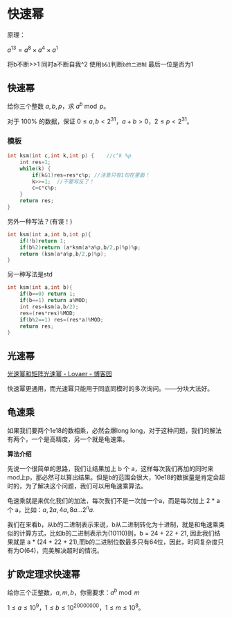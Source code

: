 

# 快速幂

原理：

$a^{13}=a^8\times a^4\times a^1$

将b不断>>1
同时a不断自我^2
使用`b&1`判断`b的二进制` 最后一位是否为1

## 快速幂

给你三个整数 $a,b,p$，求 $a^b \bmod p$。

对于 $100\%$ 的数据，保证 $0\le a,b < 2^{31}$，$a+b>0$，$2 \leq p \lt 2^{31}$。

### 模板

```C++
int ksm(int c,int k,int p) {	//c^k %p
	int res=1;
	while(k) {
		if(k&1)res=res*c%p;	//注意只有1句在里面！
		k>>=1;	//不要写反了！
		c=c*c%p;
	}
	return res;
}
```

另外一种写法？(有误！)

```C++
int ksm(int a,int b,int p){
	if(!b)return 1;
	if(b%2)return (a*ksm(a*a%p,b/2,p)%p)%p;
	return (ksm(a*a%p,b/2,p)%p);
} 

```

另一种写法是std

```C++
int ksm(int a,int b){
    if(b==0) return 1;
    if(b==1) return a%MOD;
    int res=ksm(a,b/2);
    res=(res*res)%MOD;
    if(b%2==1) res=(res*a)%MOD;
    return res;
}
```

## 光速幂

[光速幂和矩阵光速幂 - Lovaer - 博客园](https://www.cnblogs.com/St-Lovaer/p/11504899.html)


快速幂更通用，而光速幂只能用于同底同模时的多次询问。——分块大法好。

## 龟速乘

如果我们要两个1e18的数相乘，必然会爆long long，对于这种问题，我们的解法有两个，一个是高精度，另一个就是龟速乘。

**算法介绍**

先说一个很简单的思路，我们让结果加上 b 个 a，这样每次我们再加的同时来mod上p，那必然可以算出结果。但是b的范围会很大，10e18的数据量是肯定会超时的，为了解决这个问题，我们可以用龟速乘算法。

龟速乘就是来优化我们的加法，每次我们不是一次加一个a，而是每次加上 2 * a 个 a，比如：$a ,2a,4a,8a… 2^na$.

我们在来看b，从b的二进制表示来说，b从二进制转化为十进制，就是和龟速乘类似的计算方式，比如b的二进制表示为(10110)则，b = 24 + 22 + 21, 因此我们结果就是 a * (24 + 22 + 21),而b的二进制位数最多只有64位，因此，时间复杂度只有为O(64)，完美解决超时的情况。

## 扩欧定理求快速幂

给你三个正整数，$a,m,b$，你需要求：$a^b \bmod m$

$1\le a \le 10^9$，$1\le b \le 10^{20000000}，1\le m \le 10^8$。



